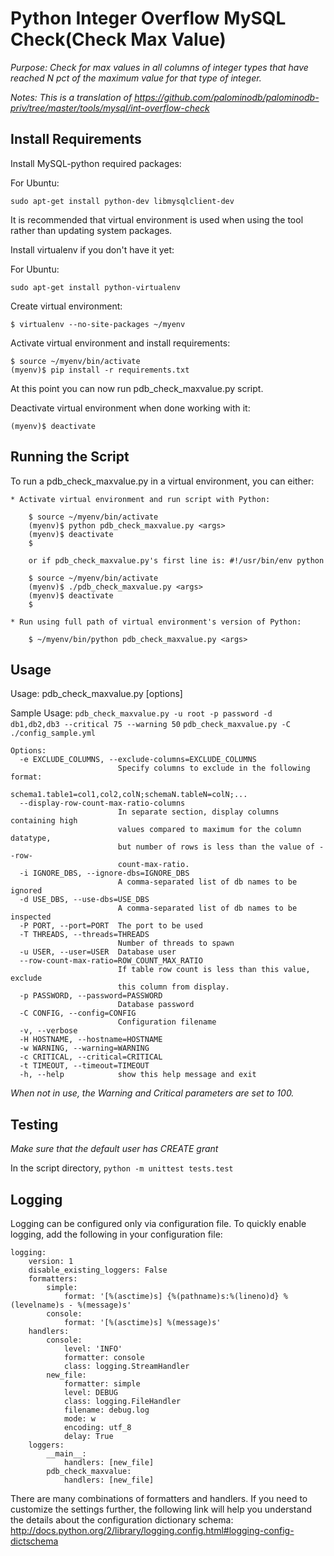 Python Integer Overflow MySQL Check(Check Max Value)
================================

*Purpose: Check for max values in all columns of integer types that have reached N pct of the maximum value for that type of integer.*

*Notes: This is a translation of https://github.com/palominodb/palominodb-priv/tree/master/tools/mysql/int-overflow-check*

Install Requirements
-------------------------------

Install MySQL-python required packages:

For Ubuntu:
```
sudo apt-get install python-dev libmysqlclient-dev
```

It is recommended that virtual environment is used when using the tool rather than updating system packages.

Install virtualenv if you don't have it yet:

For Ubuntu:
```
sudo apt-get install python-virtualenv
```

Create virtual environment:
```
$ virtualenv --no-site-packages ~/myenv
```

Activate virtual environment and install requirements:
```
$ source ~/myenv/bin/activate
(myenv)$ pip install -r requirements.txt
```
At this point you can now run pdb_check_maxvalue.py script.

Deactivate virtual environment when done working with it:
```
(myenv)$ deactivate
```

Running the Script
------------------

To run a pdb_check_maxvalue.py in a virtual environment, you can either:

    * Activate virtual environment and run script with Python:

        $ source ~/myenv/bin/activate
        (myenv)$ python pdb_check_maxvalue.py <args>
        (myenv)$ deactivate
        $

        or if pdb_check_maxvalue.py's first line is: #!/usr/bin/env python

        $ source ~/myenv/bin/activate
        (myenv)$ ./pdb_check_maxvalue.py <args>
        (myenv)$ deactivate
        $

    * Run using full path of virtual environment's version of Python:

        $ ~/myenv/bin/python pdb_check_maxvalue.py <args>


Usage
-----

Usage: pdb_check_maxvalue.py \[options\]

Sample Usage:
  `pdb_check_maxvalue.py -u root -p password -d db1,db2,db3 --critical 75 --warning 50`
  `pdb_check_maxvalue.py -C ./config_sample.yml`

```
Options:
  -e EXCLUDE_COLUMNS, --exclude-columns=EXCLUDE_COLUMNS
                        Specify columns to exclude in the following format:
                        schema1.table1=col1,col2,colN;schemaN.tableN=colN;...
  --display-row-count-max-ratio-columns
                        In separate section, display columns containing high
                        values compared to maximum for the column datatype,
                        but number of rows is less than the value of --row-
                        count-max-ratio.
  -i IGNORE_DBS, --ignore-dbs=IGNORE_DBS
                        A comma-separated list of db names to be ignored
  -d USE_DBS, --use-dbs=USE_DBS
                        A comma-separated list of db names to be inspected
  -P PORT, --port=PORT  The port to be used
  -T THREADS, --threads=THREADS
                        Number of threads to spawn
  -u USER, --user=USER  Database user
  --row-count-max-ratio=ROW_COUNT_MAX_RATIO
                        If table row count is less than this value, exclude
                        this column from display.
  -p PASSWORD, --password=PASSWORD
                        Database password
  -C CONFIG, --config=CONFIG
                        Configuration filename
  -v, --verbose
  -H HOSTNAME, --hostname=HOSTNAME
  -w WARNING, --warning=WARNING
  -c CRITICAL, --critical=CRITICAL
  -t TIMEOUT, --timeout=TIMEOUT
  -h, --help            show this help message and exit
```

  *When not in use, the Warning and Critical parameters are set to 100.*


Testing
-------------------------------
*Make sure that the default user has CREATE grant*

In the script directory,
`python -m unittest tests.test`


Logging
-------

Logging can be configured only via configuration file.
To quickly enable logging, add the following in your configuration file:
```
logging:
    version: 1
    disable_existing_loggers: False
    formatters:
        simple:
            format: '[%(asctime)s] {%(pathname)s:%(lineno)d} %(levelname)s - %(message)s'
        console:
            format: '[%(asctime)s] %(message)s'
    handlers:
        console:
            level: 'INFO'
            formatter: console
            class: logging.StreamHandler
        new_file:
            formatter: simple
            level: DEBUG
            class: logging.FileHandler
            filename: debug.log
            mode: w
            encoding: utf_8
            delay: True
    loggers:
        __main__:
            handlers: [new_file]
        pdb_check_maxvalue:
            handlers: [new_file]
```

There are many combinations of formatters and handlers.
If you need to customize the settings further, the following link will help you understand the details about the configuration dictionary schema:
http://docs.python.org/2/library/logging.config.html#logging-config-dictschema
